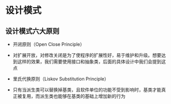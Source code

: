 # 设计模式
## 设计模式六大原则
- 开闭原则（Open Close Principle）
* 对扩展开放，对修改关闭是为了使程序的扩展性好，易于维护和升级。想要达到这样的效果，我们需要使用接口和抽象类，后面的具体设计中我们会提到这点
- 里氏代换原则（Liskov Substitution Principle）
* 只有当派生类可以替换掉基类，且软件单位的功能不受到影响时，基类才能真正被复用，而派生类也能够在基类的基础上增加新的行为
